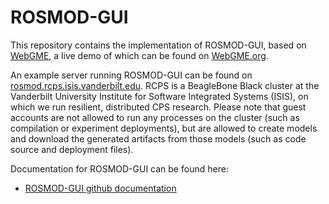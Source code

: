 # ROSMOD-GUI

This repository contains the implementation of ROSMOD-GUI, based on
[WebGME](http://github.com/webgme/webgme), a live demo of which can be
found on [WebGME.org](http://webgme.org).

An example server running ROSMOD-GUI can be found on
[rosmod.rcps.isis.vanderbilt.edu](http://rosmod.rcps.isis.vanderbilt.edu).  RCPS is
a BeagleBone Black cluster at the Vanderbilt University Institute for
Software Integrated Systems (ISIS), on which we run resilient,
distributed CPS research.  Please note that guest accounts are not
allowed to run any processes on the cluster (such as compilation or
experiment deployments), but are allowed to create models and
download the generated artifacts from those models (such as code
source and deployment files).

Documentation for ROSMOD-GUI can be found here:
 * [ROSMOD-GUI github documentation](http://rosmod.github.io/webgme-rosmod/docs)

